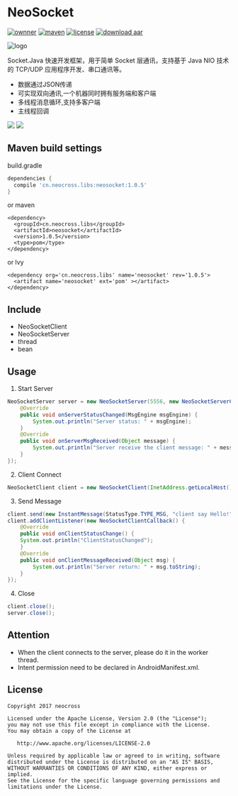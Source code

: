 # NeoSocket
[![ownner](https://img.shields.io/badge/owner-neocross-green.svg)](http://www.neocorss.cn)
[![maven](https://img.shields.io/badge/maven-v1.0.5-ff69b4.svg)](https://bintray.com/neocross2017/maven/NeoSocket)
[![license](https://img.shields.io/hexpm/l/plug.svg)](https://www.apache.org/licenses/LICENSE-2.0.html)
[![download aar](https://img.shields.io/badge/Download-aar-yellowgreen.svg)](https://dl.bintray.com/neocross2017/maven/cn/neocross/libs/neosocket/1.0.5/neosocket-1.0.5.aar)

![logo](https://github.com/neocross/NeoSocket/blob/master/library/pom_icon.png)

Socket.Java 快速开发框架，用于简单 Socket 层通讯，支持基于 Java NIO 技术的 TCP/UDP 应用程序开发、串口通讯等。

* 数据通过JSON传递
* 可实现双向通讯,一个机器同时拥有服务端和客户端
* 多线程消息循环,支持多客户端
* 主线程回调

![](https://github.com/neocross/NeoSocket/blob/master/screenshot/pic_server.png)
![](https://github.com/neocross/NeoSocket/blob/master/screenshot/pic_client.png)

## Maven build settings
build.gradle
```gradle
dependencies {
  compile 'cn.neocross.libs:neosocket:1.0.5'
}
```
or maven
```maven
<dependency>
  <groupId>cn.neocross.libs</groupId>
  <artifactId>neosocket</artifactId>
  <version>1.0.5</version>
  <type>pom</type>
</dependency>
```
or lvy
```lvy
<dependency org='cn.neocross.libs' name='neosocket' rev='1.0.5'>
  <artifact name='neosocket' ext='pom' ></artifact>
</dependency>
```
## Include
- NeoSocketClient
- NeoSocketServer
- thread
- bean

## Usage
1. Start Server
```java
NeoSocketServer server = new NeoSocketServer(5556, new NeoSocketServerCallback() {
    @Override
    public void onServerStatusChanged(MsgEngine msgEngine) {
        System.out.println("Server status: " + msgEngine);
    }
    @Override
    public void onServerMsgReceived(Object message) {
        System.out.println("Server receive the client message: " + message.toString());
    }
});
```
2. Client Connect
```java
NeoSocketClient client = new NeoSocketClient(InetAddress.getLocalHost(), 5556);
```
3. Send Message
```java
client.send(new InstantMessage(StatusType.TYPE_MSG, "client say Hello!"));
client.addClientListener(new NeoSocketClientCallback() {
    @Override
    public void onClientStatusChange() {
    System.out.println("ClientStatusChanged");
    }
    @Override
    public void onClientMessageReceived(Object msg) {
        System.out.println("Server return: " + msg.toString);
    }
});
```
4. Close
```java
client.close();
server.close();
```

## Attention
- When the client connects to the server, please do it in the worker thread.
- Intent permission need to be declared in AndroidManifest.xml.

## License

    Copyright 2017 neocross

    Licensed under the Apache License, Version 2.0 (the "License");
    you may not use this file except in compliance with the License.
    You may obtain a copy of the License at

       http://www.apache.org/licenses/LICENSE-2.0

    Unless required by applicable law or agreed to in writing, software
    distributed under the License is distributed on an "AS IS" BASIS,
    WITHOUT WARRANTIES OR CONDITIONS OF ANY KIND, either express or implied.
    See the License for the specific language governing permissions and
    limitations under the License.
